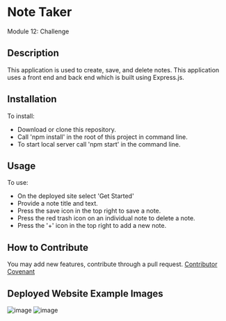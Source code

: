 # Note Taker
Module 12: Challenge

## Description

This application is used to create, save, and delete notes. This application uses a front end and back end which is built using Express.js.

## Installation

To install:
- Download or clone this repository.
- Call 'npm install' in the root of this project in command line.
- To start local server call 'npm start' in the command line.

## Usage

To use: 
- On the deployed site select 'Get Started'
- Provide a note title and text.
- Press the save icon in the top right to save a note.
- Press the red trash icon on an individual note to delete a note.
- Press the '+' icon in the top right to add a new note.


## How to Contribute
You may add new features, contribute through a pull request.
[Contributor Covenant](https://www.contributor-covenant.org/)


## Deployed Website Example Images
![image](https://user-images.githubusercontent.com/99624000/169217424-b20b6cda-e3eb-4da9-a597-5446db95ab3d.png)
![image](https://user-images.githubusercontent.com/99624000/169217634-b9512995-abc3-465d-bd1e-7489704c2b5e.png)



